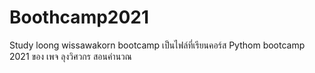 # Boothcamp2021
Study loong wissawakorn bootcamp
เป็นไฟล์ที่เรียนคอร์ส Pythom bootcamp 2021 ของ เพจ ลุงวิศวกร สอนคำนวณ
